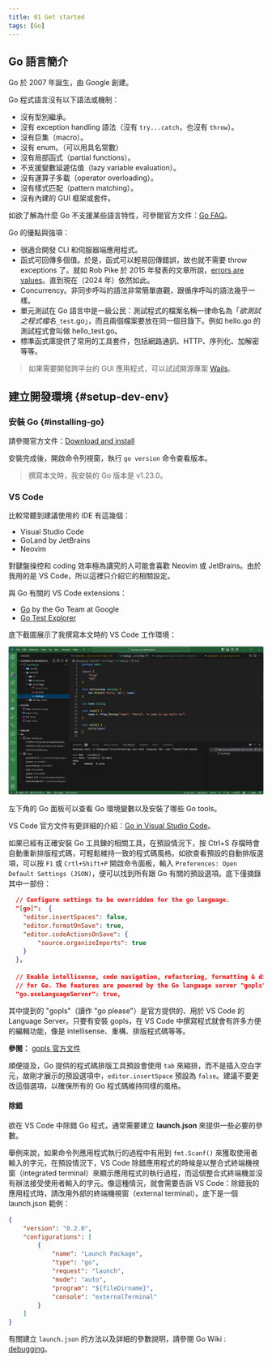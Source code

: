 ```yaml
---
title: 01 Get started
tags: [Go]
---
```


## Go 語言簡介

Go 於 2007 年誕生，由 Google 創建。

Go 程式語言沒有以下語法或機制：

- 沒有型別繼承。
- 沒有 exception handling 語法（沒有 `try...catch`，也沒有 `throw`）。
- 沒有巨集（macro）。
- 沒有 enum。（可以用具名常數）
- 沒有局部函式（partial functions）。
- 不支援變數延遲估值（lazy variable evaluation）。
- 沒有運算子多載（operator overloading）。
- 沒有樣式匹配（pattern matching）。
- 沒有內建的 GUI 框架或套件。

如欲了解為什麼 Go 不支援某些語言特性，可參閱官方文件：[Go FAQ](https://go.dev/doc/faq)。

Go 的優點與強項：

- 很適合開發 CLI 和伺服器端應用程式。
- 函式可回傳多個值。於是，函式可以輕易回傳錯誤，故也就不需要 throw exceptions 了。就如 Rob Pike 於 2015 年發表的文章所說，[errors are values](https://go.dev/blog/errors-are-values)。直到現在（2024 年）依然如此。
- Concurrency。非同步呼叫的語法非常簡單直觀，跟循序呼叫的語法幾乎一樣。
- 單元測試在 Go 語言中是一級公民：測試程式的檔案名稱一律命名為「*欲測試之程式檔名*`_test`.go」，而且兩個檔案要放在同一個目錄下。例如 hello.go 的測試程式會叫做 hello_test.go。
- 標準函式庫提供了常用的工具套件，包括網路通訊、HTTP、序列化、加解密等等。

> 如果需要開發跨平台的 GUI 應用程式，可以試試開源專案 [Wails](https://wails.io/)。

## 建立開發環境 {#setup-dev-env}

### 安裝 Go {#installing-go}

請參閱官方文件：[Download and install](https://go.dev/doc/install)

安裝完成後，開啟命令列視窗，執行 `go version` 命令查看版本。

> 撰寫本文時，我安裝的 Go 版本是 v1.23.0。

### VS Code

比較常聽到建議使用的 IDE 有這幾個：

- Visual Studio Code
- GoLand by JetBrains
- Neovim

對鍵盤操控和 coding 效率極為講究的人可能會喜歡 Neovim 或 JetBrains。由於我用的是 VS Code，所以這裡只介紹它的相關設定。

與 Go 有關的 VS Code extensions：

- [Go](https://marketplace.visualstudio.com/items?itemName=golang.go) by the Go Team at Google
- [Go Test Explorer](https://marketplace.visualstudio.com/items?itemName=premparihar.gotestexplorer)

底下截圖展示了我撰寫本文時的 VS Code 工作環境：

![](images/vscode-go.png)

左下角的 Go 面板可以查看 Go 環境變數以及安裝了哪些 Go tools。

VS Code 官方文件有更詳細的介紹：[Go in Visual Studio Code](https://code.visualstudio.com/docs/languages/go)。

如果已經有正確安裝 Go 工具鍊的相關工具，在預設情況下，按 Ctrl+S 存檔時會自動重新排版程式碼，可輕鬆維持一致的程式碼風格。如欲查看預設的自動排版選項，可以按 `F1` 或 `Crtl+Shift+P` 開啟命令面板，輸入 `Preferences: Open Default Settings (JSON)`，便可以找到所有跟 Go 有關的預設選項。底下僅摘錄其中一部份：

```json
  // Configure settings to be overridden for the go language.
  "[go]":  {
    "editor.insertSpaces": false,
    "editor.formatOnSave": true,
    "editor.codeActionsOnSave": {
        "source.organizeImports": true
    }
  },

  // Enable intellisense, code navigation, refactoring, formatting & diagnostics
  // for Go. The features are powered by the Go language server "gopls".
  "go.useLanguageServer": true,
```

其中提到的 "gopls"（讀作 "go please"）是官方提供的、用於 VS Code 的 Language Server。只要有安裝 gopls，在 VS Code 中撰寫程式就會有許多方便的編輯功能，像是 intellisense、重構、排版程式碼等等。

**參閱：** [gopls 官方文件](https://pkg.go.dev/golang.org/x/tools/gopls#section-readme)

順便提及，Go 提供的程式碼排版工具預設會使用 `tab` 來縮排，而不是插入空白字元，故剛才展示的預設選項中，`editor.insertSpace` 預設為 `false`。建議不要更改這個選項，以確保所有的 Go 程式碼維持同樣的風格。

#### 除錯

欲在 VS Code 中除錯 Go 程式，通常需要建立 **launch.json** 來提供一些必要的參數。

舉例來說，如果命令列應用程式執行的過程中有用到 `fmt.Scanf()` 來獲取使用者輸入的字元，在預設情況下，VS Code 除錯應用程式的時候是以整合式終端機視窗（integrated terminal）來顯示應用程式的執行過程，而這個整合式終端機並沒有辦法接受使用者輸入的字元。像這種情況，就會需要告訴 VS Code：除錯我的應用程式時，請改用外部的終端機視窗（external terminal）。底下是一個 launch.json 範例：

```json
{
    "version": "0.2.0",
    "configurations": [
        {
            "name": "Launch Package",
            "type": "go",
            "request": "launch",
            "mode": "auto",
            "program": "${fileDirname}",
            "console": "externalTerminal"
        }
    ]
}
```

有關建立 `launch.json` 的方法以及詳細的參數說明，請參閱 Go Wiki : [debugging](https://github.com/golang/vscode-go/wiki/debugging#configure)。
